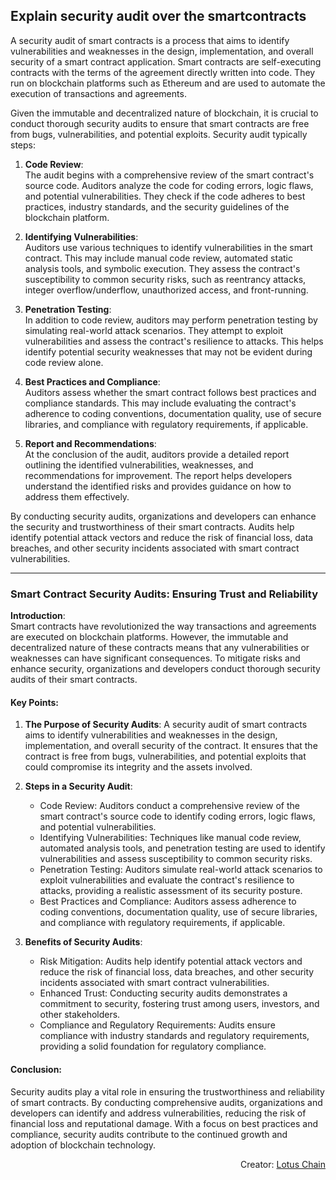 ## Explain security audit over the smartcontracts

A security audit of smart contracts is a process that aims to identify vulnerabilities and weaknesses in the design, implementation, and overall security of a smart contract application. Smart contracts are self-executing contracts with the terms of the agreement directly written into code. They run on blockchain platforms such as Ethereum and are used to automate the execution of transactions and agreements.

Given the immutable and decentralized nature of blockchain, it is crucial to conduct thorough security audits to ensure that smart contracts are free from bugs, vulnerabilities, and potential exploits. Security audit typically steps:

1. **Code Review**:\
The audit begins with a comprehensive review of the smart contract's source code. Auditors analyze the code for coding errors, logic flaws, and potential vulnerabilities. They check if the code adheres to best practices, industry standards, and the security guidelines of the blockchain platform.

2. **Identifying Vulnerabilities**:\
Auditors use various techniques to identify vulnerabilities in the smart contract. This may include manual code review, automated static analysis tools, and symbolic execution. They assess the contract's susceptibility to common security risks, such as reentrancy attacks, integer overflow/underflow, unauthorized access, and front-running.

3. **Penetration Testing**:\
In addition to code review, auditors may perform penetration testing by simulating real-world attack scenarios. They attempt to exploit vulnerabilities and assess the contract's resilience to attacks. This helps identify potential security weaknesses that may not be evident during code review alone.

4. **Best Practices and Compliance**:\
Auditors assess whether the smart contract follows best practices and compliance standards. This may include evaluating the contract's adherence to coding conventions, documentation quality, use of secure libraries, and compliance with regulatory requirements, if applicable.

5. **Report and Recommendations**:\
At the conclusion of the audit, auditors provide a detailed report outlining the identified vulnerabilities, weaknesses, and recommendations for improvement. The report helps developers understand the identified risks and provides guidance on how to address them effectively.

By conducting security audits, organizations and developers can enhance the security and trustworthiness of their smart contracts. Audits help identify potential attack vectors and reduce the risk of financial loss, data breaches, and other security incidents associated with smart contract vulnerabilities.

---

### Smart Contract Security Audits: Ensuring Trust and Reliability

**Introduction**:\
Smart contracts have revolutionized the way transactions and agreements are executed on blockchain platforms. However, the immutable and decentralized nature of these contracts means that any vulnerabilities or weaknesses can have significant consequences. To mitigate risks and enhance security, organizations and developers conduct thorough security audits of their smart contracts.

#### Key Points:

1. **The Purpose of Security Audits**:
A security audit of smart contracts aims to identify vulnerabilities and weaknesses in the design, implementation, and overall security of the contract. It ensures that the contract is free from bugs, vulnerabilities, and potential exploits that could compromise its integrity and the assets involved.

2. **Steps in a Security Audit**:
   - Code Review: Auditors conduct a comprehensive review of the smart contract's source code to identify coding errors, logic flaws, and potential vulnerabilities.
   - Identifying Vulnerabilities: Techniques like manual code review, automated analysis tools, and penetration testing are used to identify vulnerabilities and assess susceptibility to common security risks.
   - Penetration Testing: Auditors simulate real-world attack scenarios to exploit vulnerabilities and evaluate the contract's resilience to attacks, providing a realistic assessment of its security posture.
   - Best Practices and Compliance: Auditors assess adherence to coding conventions, documentation quality, use of secure libraries, and compliance with regulatory requirements, if applicable.

3. **Benefits of Security Audits**:
   - Risk Mitigation: Audits help identify potential attack vectors and reduce the risk of financial loss, data breaches, and other security incidents associated with smart contract vulnerabilities.
   - Enhanced Trust: Conducting security audits demonstrates a commitment to security, fostering trust among users, investors, and other stakeholders.
   - Compliance and Regulatory Requirements: Audits ensure compliance with industry standards and regulatory requirements, providing a solid foundation for regulatory compliance.

#### Conclusion:
Security audits play a vital role in ensuring the trustworthiness and reliability of smart contracts. By conducting comprehensive audits, organizations and developers can identify and address vulnerabilities, reducing the risk of financial loss and reputational damage. With a focus on best practices and compliance, security audits contribute to the continued growth and adoption of blockchain technology.

<div align="right">
  Creator: <a href="https://lotuschain.org/">Lotus Chain</a>
</div>
